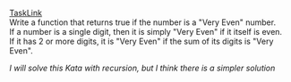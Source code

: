 [TaskLink](https://www.codewars.com/kata/58c9322bedb4235468000019)<br/>
Write a function that returns true if the number is a "Very Even" number.<br/>
If a number is a single digit, then it is simply "Very Even" if it itself is even.<br/>
If it has 2 or more digits, it is "Very Even" if the sum of its digits is "Very Even".<br/>

*I will solve this Kata with recursion, but I think there is a simpler solution*